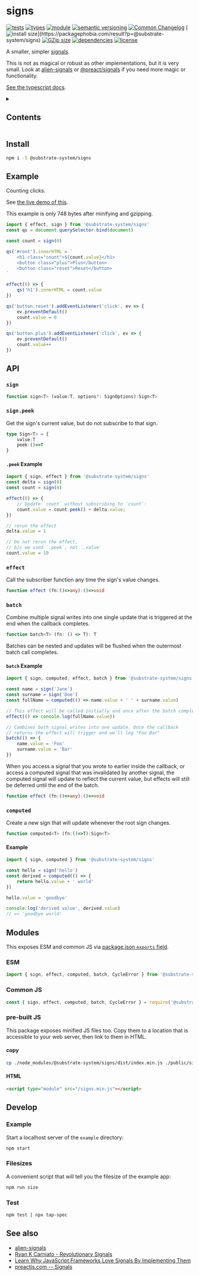 # signs
[![tests](https://img.shields.io/github/actions/workflow/status/substrate-system/signs/nodejs.yml?style=flat-square)](https://github.com/substrate-system/signs/actions/workflows/nodejs.yml)
[![types](https://img.shields.io/npm/types/@substrate-system/signs?style=flat-square)](README.md)
[![module](https://img.shields.io/badge/module-ESM%2FCJS-blue?style=flat-square)](README.md)
[![semantic versioning](https://img.shields.io/badge/semver-2.0.0-blue?logo=semver&style=flat-square)](https://semver.org/)
[![Common Changelog](https://nichoth.github.io/badge/common-changelog.svg)](./CHANGELOG.md)
[![install size](https://flat.badgen.net/packagephobia/install/@substrate-system/signs?)](https://packagephobia.com/result?p=@substrate-system/signs)
[![GZip size](https://flat.badgen.net/bundlephobia/minzip/@substrate-system/signs?color=green)](https://bundlephobia.com/package/@substrate-system/signs)
[![dependencies](https://img.shields.io/badge/dependencies-zero-brightgreen.svg?style=flat-square)](package.json)
[![license](https://img.shields.io/badge/license-Big_Time-blue?style=flat-square)](LICENSE)


A smaller, simpler [signals](https://github.com/tc39/proposal-signals).

This is not as magical or robust as other implementations, but it is very small.
Look at [alien-signals](https://github.com/stackblitz/alien-signals) or
[@preact/signals](https://github.com/preactjs/signals) if you need more
magic or functionality.

[See the typescript docs](https://substrate-system.github.io/signs/).

<details><summary><h2>Contents</h2></summary>

<!-- toc -->

- [Install](#install)
- [Example](#example)
- [API](#api)
  * [`sign`](#sign)
  * [`sign.peek`](#signpeek)
  * [`effect`](#effect)
  * [`batch`](#batch)
  * [`computed`](#computed)
- [Modules](#modules)
  * [ESM](#esm)
  * [Common JS](#common-js)
  * [pre-built JS](#pre-built-js)
- [Develop](#develop)
  * [Example](#example-2)
  * [Filesizes](#filesizes)
  * [Test](#test)
- [See also](#see-also)

<!-- tocstop -->

</details>

## Install

```sh
npm i -S @substrate-system/signs
```

## Example

Counting clicks.

See [the live demo of this](https://substrate-system.github.io/signs/).

This example is only 748 bytes after minifying and gzipping.

```ts
import { effect, sign } from '@substrate-system/signs'
const qs = document.querySelector.bind(document)

const count = sign(0)

qs('#root').innerHTML = `
    <h1 class="count">${count.value}</h1>
    <button class="plus">Plus</button>
    <button class="reset">Reset</button>
`

effect(() => {
    qs('h1').innerHTML = count.value
})

qs('button.reset').addEventListener('click', ev => {
    ev.preventDefault()
    count.value = 0
})

qs('button.plus').addEventListener('click', ev => {
    ev.preventDefault()
    count.value++
})
```

## API

### `sign`

```ts
function sign<T> (value:T, options?: SignOptions):Sign<T>
```

### `sign.peek`

Get the sign's current value, but do not subscribe to that sign.

```ts
type Sign<T> = {
    value:T
    peek:()=>T
}
```

#### `.peek` Example

```js
import { sign, effect } from '@substrate-system/signs'
const delta = sign(0)
const count = sign(0)

effect(() => {
    // Update `count` without subscribing to `count`:
    count.value = count.peek() + delta.value;
})

// rerun the effect
delta.value = 1

// Do not rerun the effect,
// b/c we used `.peek`, not `.value`
count.value = 10
```

### `effect`

Call the subscriber function any time the sign's value changes.

```ts
function effect (fn:()=>any):()=>void
```

### `batch`

Combine multiple signal writes into one single update that is triggered at the end when the callback completes.

```ts
function batch<T> (fn: () => T): T
```

Batches can be nested and updates will be flushed when the outermost batch call completes.

#### `batch` Example

```js
import { sign, computed, effect, batch } from '@substrate-system/signs'

const name = sign('Jane')
const surname = sign('Doe')
const fullName = computed(() => name.value + ' ' + surname.value)

// This effect will be called initially and once after the batch completes
effect(() => console.log(fullName.value))

// Combines both signal writes into one update. Once the callback
// returns the effect will trigger and we'll log "Foo Bar"
batch(() => {
    name.value = 'Foo'
    surname.value = 'Bar'
})
```

When you access a signal that you wrote to earlier inside the callback, or access a computed signal that was invalidated by another signal, the computed signal will update to reflect the current value, but effects will still be deferred until the end of the batch.

```ts
function effect (fn:()=>any):()=>void
```

### `computed`

Create a new sign that will update whenever the root sign changes.

```ts
function computed<T> (fn:()=>T):Sign<T>
```

#### Example

```js
import { sign, computed } from '@substrate-system/signs'

const hello = sign('hello')
const derived = computed(() => {
    return hello.value + ' world'
})

hello.value = 'goodbye'

console.log('derived value', derived.value)
// => 'goodbye world'
```


## Modules

This exposes ESM and common JS via [package.json `exports` field](https://nodejs.org/api/packages.html#exports).

### ESM
```ts
import { sign, effect, computed, batch, CycleError } from '@substrate-system/signs'
```

### Common JS
```js
const { sign, effect, computed, batch, CycleError } = require('@substrate-system/signs')
```

### pre-built JS
This package exposes minified JS files too. Copy them to a location that is
accessible to your web server, then link to them in HTML.

#### copy
```sh
cp ./node_modules/@substrate-system/signs/dist/index.min.js ./public/signs.min.js
```

#### HTML
```html
<script type="module" src="/signs.min.js"></script>
```

## Develop

### Example

Start a localhost server of the `example` directory:

```sh
npm start
```

### Filesizes

A convenient script that will tell you the filesize of the example app:

```sh
npm run size
```

### Test

```sh
npm test | npx tap-spec
```

## See also

* [alien-signals](https://github.com/stackblitz/alien-signals)
* [Ryan K Carniato - Revolutionary Signals](https://youtu.be/Jp7QBjY5K34)
* [Learn Why JavaScript Frameworks Love Signals By Implementing Them](https://youtu.be/1TSLEzNzGQM)
* [preactjs.com -- Signals](https://preactjs.com/guide/v10/signals/)
